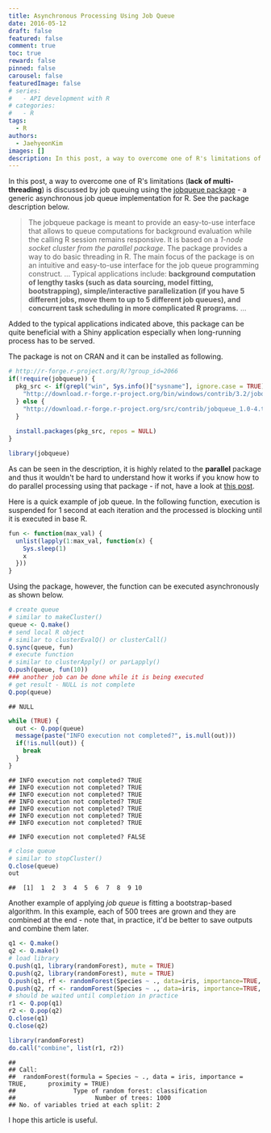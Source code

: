 ```yaml
---
title: Asynchronous Processing Using Job Queue
date: 2016-05-12
draft: false
featured: false
comment: true
toc: true
reward: false
pinned: false
carousel: false
featuredImage: false
# series:
#   - API development with R
# categories:
#   - R
tags: 
  - R
authors:
  - JaehyeonKim
images: []
description: In this post, a way to overcome one of R's limitations of lack of multi-threading is discussed by job queuing using the jobqueue package
---
```


In this post, a way to overcome one of R's limitations (**lack of multi-threading**) is discussed by job queuing using the [jobqueue package](http://jobqueue.r-forge.r-project.org/) - a generic asynchronous job queue implementation for R. See the package description below.

> The jobqueue package is meant to provide an easy-to-use interface that allows to queue computations for background evaluation while the calling R session remains responsive. It is based on a *1-node socket cluster from the parallel package*. The package provides a way to do basic threading in R. The main focus of the package is on an intuitive and easy-to-use interface for the job queue programming construct. ... Typical applications include: **background computation of lengthy tasks (such as data sourcing, model fitting, bootstrapping), simple/interactive parallelization (if you have 5 different jobs, move them to up to 5 different job queues), and concurrent task scheduling in more complicated R programs.** ...

Added to the typical applications indicated above, this package can be quite beneficial with a Shiny application especially when long-running process has to be served.

The package is not on CRAN and it can be installed as following.


```r
# http://r-forge.r-project.org/R/?group_id=2066
if(!require(jobqueue)) {
  pkg_src <- if(grepl("win", Sys.info()["sysname"], ignore.case = TRUE)) {
    "http://download.r-forge.r-project.org/bin/windows/contrib/3.2/jobqueue_1.0-4.zip"
  } else {
    "http://download.r-forge.r-project.org/src/contrib/jobqueue_1.0-4.tar.gz"
  }
  
  install.packages(pkg_src, repos = NULL)
}

library(jobqueue)
```

As can be seen in the description, it is highly related to the **parallel** package and thus it wouldn't be hard to understand how it works if you know how to do parallel processing using that package - if not, have a look at [this post](/blog/2015-03-14-parallel-processing-on-single-machine-1). 

Here is a quick example of job queue. In the following function, execution is suspended for 1 second at each iteration and the processed is blocking until it is executed in base R.


```r
fun <- function(max_val) {
  unlist(lapply(1:max_val, function(x) {
    Sys.sleep(1)
    x
  }))
}
```

Using the package, however, the function can be executed asynchronously as shown below.


```r
# create queue
# similar to makeCluster()
queue <- Q.make()
# send local R object
# similar to clusterEvalQ() or clusterCall()
Q.sync(queue, fun)
# execute function
# similar to clusterApply() or parLapply()
Q.push(queue, fun(10))
### another job can be done while it is being executed
# get result - NULL is not complete
Q.pop(queue)
```


```
## NULL
```


```r
while (TRUE) {
  out <- Q.pop(queue)
  message(paste("INFO execution not completed?", is.null(out)))
  if(!is.null(out)) {
    break
  }
}
```



```
## INFO execution not completed? TRUE
## INFO execution not completed? TRUE
## INFO execution not completed? TRUE
## INFO execution not completed? TRUE
## INFO execution not completed? TRUE
## INFO execution not completed? TRUE
## INFO execution not completed? TRUE
```



```
## INFO execution not completed? FALSE
```



```r
# close queue
# similar to stopCluster()
Q.close(queue)
out
```



```
##  [1]  1  2  3  4  5  6  7  8  9 10
```

Another example of applying *job queue* is fitting a bootstrap-based algorithm. In this example, each of 500 trees are grown and they are combined at the end - note that, in practice, it'd be better to save outputs and combine them later.


```r
q1 <- Q.make()
q2 <- Q.make()
# load library
Q.push(q1, library(randomForest), mute = TRUE)
Q.push(q2, library(randomForest), mute = TRUE)
Q.push(q1, rf <- randomForest(Species ~ ., data=iris, importance=TRUE, proximity=TRUE))
Q.push(q2, rf <- randomForest(Species ~ ., data=iris, importance=TRUE, proximity=TRUE))
# should be waited until completion in practice
r1 <- Q.pop(q1)
r2 <- Q.pop(q2)
Q.close(q1)
Q.close(q2)

library(randomForest)
do.call("combine", list(r1, r2))
```

```
## 
## Call:
##  randomForest(formula = Species ~ ., data = iris, importance = TRUE,      proximity = TRUE) 
##                Type of random forest: classification
##                      Number of trees: 1000
## No. of variables tried at each split: 2
```

I hope this article is useful.
